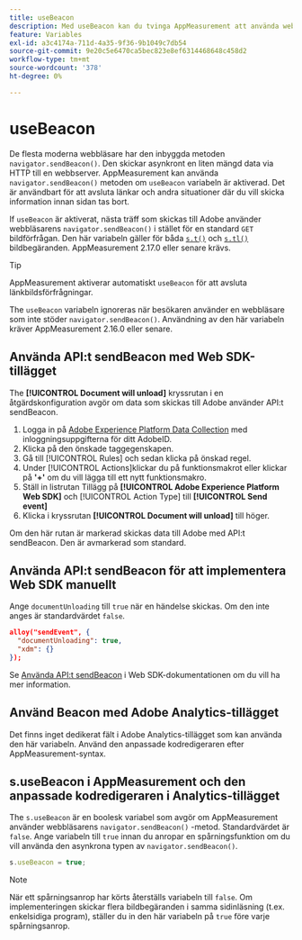 ```yaml
---
title: useBeacon
description: Med useBeacon kan du tvinga AppMeasurement att använda webbläsarnas sendBeacon-API
feature: Variables
exl-id: a3c4174a-711d-4a35-9f36-9b1049c7db54
source-git-commit: 9e20c5e6470ca5bec823e8ef6314468648c458d2
workflow-type: tm+mt
source-wordcount: '378'
ht-degree: 0%

---
```


# useBeacon

De flesta moderna webbläsare har den inbyggda metoden `navigator.sendBeacon()`. Den skickar asynkront en liten mängd data via HTTP till en webbserver. AppMeasurement kan använda `navigator.sendBeacon()` metoden om `useBeacon` variabeln är aktiverad. Det är användbart för att avsluta länkar och andra situationer där du vill skicka information innan sidan tas bort.

If `useBeacon` är aktiverat, nästa träff som skickas till Adobe använder webbläsarens `navigator.sendBeacon()` i stället för en standard `GET` bildförfrågan. Den här variabeln gäller för båda [`s.t()`](../functions/t-method.md) och [`s.tl()`](../functions/tl-method.md) bildbegäranden. AppMeasurement 2.17.0 eller senare krävs.

>[!TIP]
>
>AppMeasurement aktiverar automatiskt `useBeacon` för att avsluta länkbildsförfrågningar.

The `useBeacon` variabeln ignoreras när besökaren använder en webbläsare som inte stöder `navigator.sendBeacon()`. Användning av den här variabeln kräver AppMeasurement 2.16.0 eller senare.

## Använda API:t sendBeacon med Web SDK-tillägget

The **[!UICONTROL Document will unload]** kryssrutan i en åtgärdskonfiguration avgör om data som skickas till Adobe använder API:t sendBeacon.

1. Logga in på [Adobe Experience Platform Data Collection](https://experience.adobe.com/data-collection) med inloggningsuppgifterna för ditt AdobeID.
1. Klicka på den önskade taggegenskapen.
1. Gå till [!UICONTROL Rules] och sedan klicka på önskad regel.
1. Under [!UICONTROL Actions]klickar du på funktionsmakrot eller klickar på **&#39;+&#39;** om du vill lägga till ett nytt funktionsmakro.
1. Ställ in listrutan Tillägg på **[!UICONTROL Adobe Experience Platform Web SDK]** och [!UICONTROL Action Type] till **[!UICONTROL Send event]**
1. Klicka i kryssrutan **[!UICONTROL Document will unload]** till höger.

Om den här rutan är markerad skickas data till Adobe med API:t sendBeacon. Den är avmarkerad som standard.

## Använda API:t sendBeacon för att implementera Web SDK manuellt

Ange `documentUnloading` till `true` när en händelse skickas. Om den inte anges är standardvärdet `false`.

```json
alloy("sendEvent", {
  "documentUnloading": true,
  "xdm": {}
});
```

Se [Använda API:t sendBeacon](https://experienceleague.adobe.com/docs/experience-platform/edge/fundamentals/tracking-events.html#using-the-sendbeacon-api) i Web SDK-dokumentationen om du vill ha mer information.

## Använd Beacon med Adobe Analytics-tillägget

Det finns inget dedikerat fält i Adobe Analytics-tillägget som kan använda den här variabeln. Använd den anpassade kodredigeraren efter AppMeasurement-syntax.

## s.useBeacon i AppMeasurement och den anpassade kodredigeraren i Analytics-tillägget

The `s.useBeacon` är en boolesk variabel som avgör om AppMeasurement använder webbläsarens `navigator.sendBeacon()` -metod. Standardvärdet är `false`. Ange variabeln till `true` innan du anropar en spårningsfunktion om du vill använda den asynkrona typen av `navigator.sendBeacon()`.

```js
s.useBeacon = true;
```

>[!NOTE]
>
>När ett spårningsanrop har körts återställs variabeln till `false`. Om implementeringen skickar flera bildbegäranden i samma sidinläsning (t.ex. enkelsidiga program), ställer du in den här variabeln på `true` före varje spårningsanrop.
